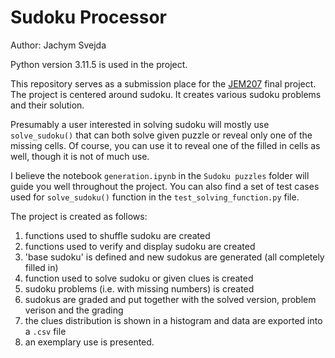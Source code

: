 # Sudoku Processor

Author: Jachym Svejda

Python version 3.11.5 is used in the project.

This repository serves as a submission place for the [JEM207](https://is.cuni.cz/studium/predmety/index.php?do=predmet&kod=JEM207&skr=2023) final project. The project is centered around sudoku. It creates various sudoku problems and their solution. 

Presumably a user interested in solving sudoku will mostly use `solve_sudoku()` that can both solve given puzzle or reveal only one of the missing cells. Of course, you can use it to reveal one of the filled in cells as well, though it is not of much use.

I believe the notebook `generation.ipynb` in the `Sudoku puzzles` folder will guide you well throughout the project. You can also find a set of test cases used for `solve_sudoku()` function in the `test_solving_function.py` file.

The project is created as follows:

1. functions used to shuffle sudoku are created
2. functions used to verify and display sudoku are created
3. 'base sudoku' is defined and new sudokus are generated (all completely filled in)
4. function used to solve sudoku or given clues is created
5. sudoku problems (i.e. with missing numbers) is created
6. sudokus are graded and put together with the solved version, problem verison and the grading
7. the clues distribution is shown in a histogram and data are exported into a `.csv` file 
8. an exemplary use is presented.
